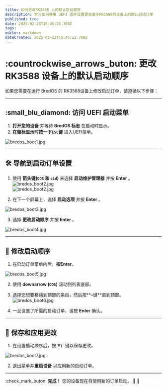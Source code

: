 ```yaml
---
title: 如何更改RK3588 上的默认启动顺序
description: 学习如何使用 UEFI 固件设置更改基于RK3588的设备上的默认启动订单
published: true
date: 2025-02-23T15:45:23.760Z
tags:
editor: markdown
dateCreated: 2025-02-23T15:45:23.760Z
---
```


# :countrockwise_arrows_buton: 更改RK3588 设备上的默认启动顺序

如果您需要在运行 BredOS 的 RK3588设备上修改启动订单，请遵循以下步骤：

---

## :small_blu_diamond: 访问 UEFI 启动菜单

1. **打开您的设备** 并等待 **BredOS 标志** 在启动时显示。
2. **在徽标显示时按一下`ESC`键** 进入UEFI菜单。

![bredos_boot1.jpg](/boot_images/bredos_boot1.jpg)

---

## 🛠️ 导航到启动订单设置

1. 使用 **箭头键(`ODS` 和 `cid`)** 来选择 **启动维护管理器** 并按 **Enter** 。\
  ![bredos_boot2.jpg](/boot_images/bredos_boot2.jpg)\
  ![bredos_boot2.jpg](/boot_images/bredos_boot2.jpg)

2. 在下一个屏幕上，选择 **启动选项** 并按 **Enter** 。

![bredos_boot3.jpg](/boot_images/bredos_boot3.jpg)

3. 选择 **更改启动顺序** 并按 **Enter** 。

![bredos_boot4.jpg](/boot_images/bredos_boot4.jpg)

---

## 🔧 修改启动顺序

1. 在启动订单菜单内后，**按Enter**。

![bredos_boot5.jpg](/boot_images/bredos_boot5.jpg)

2. 使用 **downarrow (`ODS`)** 滚动到列表底部。

3. 选择您想要移动到顶部的条目，然后按\*\*`+`键\*\*直到顶部。\
  ![bredos_boot6.jpg](/boot_images/bredos_boot6.jpg)

4. 一旦设置了所需的启动订单，请按 **Enter** 确认。

---

## 💾 保存和应用更改

1. 在设置启动顺序后，按 **Y\\`** 键以保存更改。

![bredos_boot7.jpg](/boot_images/bredos_boot7.jpg)

2. 退出菜单并**重启设备** 以应用新的启动订单。

---

:check_mark_buton: **完成！** 您的设备现在将使用新的订单启动。 🚀 🚀
